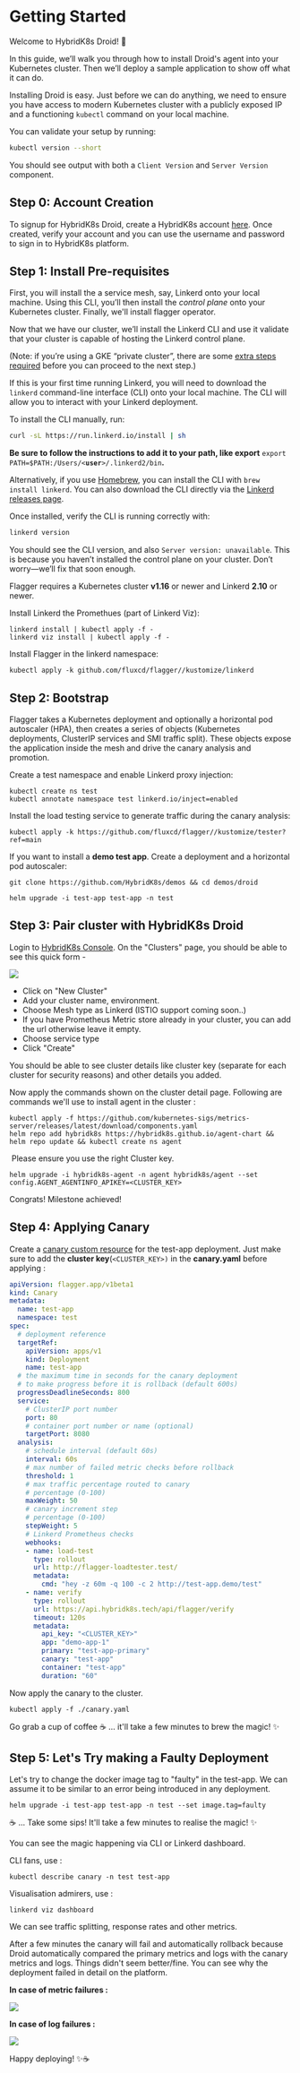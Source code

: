 # **Getting Started**

Welcome to HybridK8s Droid! 🎈

In this guide, we’ll walk you through how to install Droid's agent into your Kubernetes cluster. Then we’ll deploy a sample application to show off what it can do.

Installing Droid is easy. Just before we can do anything, we need to ensure you have access to modern Kubernetes cluster with a publicly exposed IP and a functioning `kubectl` command on your local machine.

You can validate your setup by running:

```bash
kubectl version --short
```

You should see output with both a `Client Version` and `Server Version` component.

## **Step 0: Account Creation**

To signup for HybridK8s Droid, create a HybridK8s account [here](https://hybridk8s.tech/signup). Once created, verify your account and you can use the username and password to sign in to HybridK8s platform. 

## **Step 1: Install Pre-requisites**

First, you will install the a service mesh, say, Linkerd onto your local machine. Using this CLI, you’ll then install the _control plane_ onto your Kubernetes cluster. Finally, we'll install flagger operator. 

Now that we have our cluster, we’ll install the Linkerd CLI and use it validate that your cluster is capable of hosting the Linkerd control plane.

(Note: if you’re using a GKE “private cluster”, there are some [extra steps required](https://linkerd.io/2.10/reference/cluster-configuration/#private-clusters) before you can proceed to the next step.)

If this is your first time running Linkerd, you will need to download the `linkerd` command-line interface (CLI) onto your local machine. The CLI will allow you to interact with your Linkerd deployment.

To install the CLI manually, run:

```bash
curl -sL https://run.linkerd.io/install | sh
```

**Be sure to follow the instructions to add it to your path, like export** `export PATH=$PATH:/Users/<`**`user`**`>/.linkerd2/bin`**.**

Alternatively, if you use [Homebrew](https://brew.sh/), you can install the CLI with `brew install linkerd`. You can also download the CLI directly via the [Linkerd releases page](https://github.com/linkerd/linkerd2/releases/).

Once installed, verify the CLI is running correctly with:

```bash
linkerd version
```

You should see the CLI version, and also `Server version: unavailable`. This is because you haven’t installed the control plane on your cluster. Don’t worry—we’ll fix that soon enough.

Flagger requires a Kubernetes cluster **v1.16** or newer and Linkerd **2.10** or newer.

Install Linkerd the Promethues (part of Linkerd Viz):

```shell
linkerd install | kubectl apply -f -
linkerd viz install | kubectl apply -f -
```

Install Flagger in the linkerd namespace:

```shell
kubectl apply -k github.com/fluxcd/flagger//kustomize/linkerd
```

## **Step 2: Bootstrap**

Flagger takes a Kubernetes deployment and optionally a horizontal pod autoscaler (HPA), then creates a series of objects (Kubernetes deployments, ClusterIP services and SMI traffic split). These objects expose the application inside the mesh and drive the canary analysis and promotion.

Create a test namespace and enable Linkerd proxy injection:

```shell
kubectl create ns test
kubectl annotate namespace test linkerd.io/inject=enabled
```

Install the load testing service to generate traffic during the canary analysis:

```shell
kubectl apply -k https://github.com/fluxcd/flagger//kustomize/tester?ref=main
```

If you want to install a **demo test app**. Create a deployment and a horizontal pod autoscaler:

```shell
git clone https://github.com/HybridK8s/demos && cd demos/droid

helm upgrade -i test-app test-app -n test
```

## **Step 3: Pair cluster with HybridK8s Droid**

Login to [HybridK8s Console](https://app.hybridk8s.tech). On the "Clusters" page, you should be able to see this quick form - 

![](https://user-images.githubusercontent.com/15074229/120476692-82c8b800-c3c8-11eb-8e9e-3b0210899917.png)

*   Click on "New Cluster"
*   Add your cluster name, environment.
*   Choose Mesh type as Linkerd (ISTIO support coming soon..)
*   If you have Prometheus Metric store already in your cluster, you can add the url otherwise leave it empty.
*   Choose service type
*   Click "Create"

You should be able to see cluster details like cluster key (separate for each cluster for security reasons) and other details you added. 

Now apply the commands shown on the cluster detail page. Following are commands we'll use to install agent in the cluster :

```shell
kubectl apply -f https://github.com/kubernetes-sigs/metrics-server/releases/latest/download/components.yaml
helm repo add hybridk8s https://hybridk8s.github.io/agent-chart && helm repo update && kubectl create ns agent
```

 Please ensure you use the right Cluster key. 

```shell
helm upgrade -i hybridk8s-agent -n agent hybridk8s/agent --set config.AGENT_AGENTINFO_APIKEY=<CLUSTER_KEY>
```

Congrats! Milestone achieved! 

## **Step 4: Applying Canary**

Create a [canary custom resource](https://github.com/HybridK8s/demos/blob/main/droid/canary.yaml) for the test-app deployment. Just make sure to add the **cluster key**(`<CLUSTER_KEY>)` in the **canary.yaml** before applying :  

```yaml
apiVersion: flagger.app/v1beta1
kind: Canary
metadata:
  name: test-app
  namespace: test
spec:
  # deployment reference
  targetRef:
    apiVersion: apps/v1
    kind: Deployment
    name: test-app
  # the maximum time in seconds for the canary deployment
  # to make progress before it is rollback (default 600s)
  progressDeadlineSeconds: 800
  service:
    # ClusterIP port number
    port: 80
    # container port number or name (optional)
    targetPort: 8080
  analysis:
    # schedule interval (default 60s)
    interval: 60s
    # max number of failed metric checks before rollback
    threshold: 1
    # max traffic percentage routed to canary
    # percentage (0-100)
    maxWeight: 50
    # canary increment step
    # percentage (0-100)
    stepWeight: 5
    # Linkerd Prometheus checks
    webhooks:
    - name: load-test
      type: rollout
      url: http://flagger-loadtester.test/
      metadata:
        cmd: "hey -z 60m -q 100 -c 2 http://test-app.demo/test"
    - name: verify
      type: rollout
      url: https://api.hybridk8s.tech/api/flagger/verify
      timeout: 120s
      metadata:
        api_key: "<CLUSTER_KEY>"
        app: "demo-app-1"
        primary: "test-app-primary"
        canary: "test-app"
        container: "test-app"
        duration: "60"
```

Now apply the canary to the cluster. 

```shell
kubectl apply -f ./canary.yaml
```

Go grab a cup of coffee ☕️ ... it'll take a few minutes to brew the magic! ✨

## **Step 5: Let's Try making a Faulty Deployment**

Let's try to change the docker image tag to "faulty" in the test-app. We can assume it to be similar to an error being introduced in any deployment.

```shell
helm upgrade -i test-app test-app -n test --set image.tag=faulty
```

☕️ ... Take some sips! It'll take a few minutes to realise the magic! ✨

You can see the magic happening via CLI or Linkerd dashboard. 

CLI fans, use : 

```
kubectl describe canary -n test test-app
```

Visualisation admirers, use : 

```shell
linkerd viz dashboard
```

We can see traffic splitting, response rates and other metrics. 

After a few minutes the canary will fail and automatically rollback because Droid automatically compared the primary metrics and logs with the canary metrics and logs. Things didn't seem better/fine. You can see why the deployment failed in detail on the platform.

**In case of metric failures :**

![](https://user-images.githubusercontent.com/15074229/120481033-506d8980-c3cd-11eb-9959-7496cbc8881f.png)

**In case of log failures :**

![](https://user-images.githubusercontent.com/15074229/120481444-bd811f00-c3cd-11eb-9e0c-4863244b6f4f.png)

Happy deploying! ✨☕️

